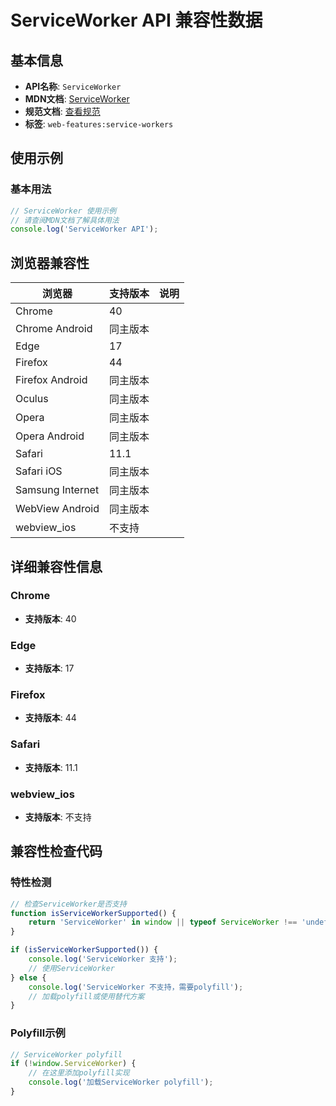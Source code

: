 # ServiceWorker API 兼容性数据

## 基本信息

- **API名称**: `ServiceWorker`
- **MDN文档**: [ServiceWorker](https://developer.mozilla.org/docs/Web/API/ServiceWorker)
- **规范文档**: [查看规范](https://w3c.github.io/ServiceWorker/#serviceworker-interface)
- **标签**: `web-features:service-workers`

## 使用示例

### 基本用法

```javascript
// ServiceWorker 使用示例
// 请查阅MDN文档了解具体用法
console.log('ServiceWorker API');
```

## 浏览器兼容性

| 浏览器 | 支持版本 | 说明 |
|--------|----------|------|
| Chrome | 40 |  |
| Chrome Android | 同主版本 |  |
| Edge | 17 |  |
| Firefox | 44 |  |
| Firefox Android | 同主版本 |  |
| Oculus | 同主版本 |  |
| Opera | 同主版本 |  |
| Opera Android | 同主版本 |  |
| Safari | 11.1 |  |
| Safari iOS | 同主版本 |  |
| Samsung Internet | 同主版本 |  |
| WebView Android | 同主版本 |  |
| webview_ios | 不支持 |  |

## 详细兼容性信息

### Chrome

- **支持版本**: 40

### Edge

- **支持版本**: 17

### Firefox

- **支持版本**: 44

### Safari

- **支持版本**: 11.1

### webview_ios

- **支持版本**: 不支持

## 兼容性检查代码

### 特性检测

```javascript
// 检查ServiceWorker是否支持
function isServiceWorkerSupported() {
    return 'ServiceWorker' in window || typeof ServiceWorker !== 'undefined';
}

if (isServiceWorkerSupported()) {
    console.log('ServiceWorker 支持');
    // 使用ServiceWorker
} else {
    console.log('ServiceWorker 不支持，需要polyfill');
    // 加载polyfill或使用替代方案
}
```

### Polyfill示例

```javascript
// ServiceWorker polyfill
if (!window.ServiceWorker) {
    // 在这里添加polyfill实现
    console.log('加载ServiceWorker polyfill');
}
```


